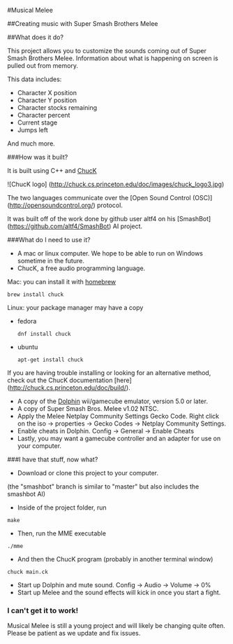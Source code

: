 #Musical Melee

##Creating music with Super Smash Brothers Melee

##What does it do?

This project allows you to customize the sounds coming out of Super Smash Brothers Melee. Information about what is happening on screen is pulled out from memory.

This data includes:
+ Character X position
+ Character Y position
+ Character stocks remaining
+ Character percent
+ Current stage
+ Jumps left

And much more.

###How was it built?

It is built using C++ and [ChucK](http://chuck.cs.princeton.edu)

![ChucK logo] (http://chuck.cs.princeton.edu/doc/images/chuck_logo3.jpg)

The two languages communicate over the [Open Sound Control (OSC)] (http://opensoundcontrol.org/) protocol.

It was built off of the work done by github user altf4 on his [SmashBot] (https://github.com/altf4/SmashBot) AI project.

###What do I need to use it?

+ A mac or linux computer. We hope to be able to run on Windows sometime in the future.
+ ChucK, a free audio programming language.

Mac: you can install it with [homebrew](http://brew.sh/)
```
brew install chuck
```

Linux: your package manager may have a copy
+ fedora
  ```
  dnf install chuck
  ```
+ ubuntu
  ```
  apt-get install chuck
  ```
  
If you are having trouble installing or looking for an alternative method, check out the ChucK documentation [here] (http://chuck.cs.princeton.edu/doc/build/).

+ A copy of the [Dolphin](https://dolphin-emu.org/) wii/gamecube emulator, version 5.0 or later.
+ A copy of Super Smash Bros. Melee v1.02 NTSC.
+ Apply the Melee Netplay Community Settings Gecko Code. Right click on the iso -> properties -> Gecko Codes -> Netplay Community Settings.
+ Enable cheats in Dolphin. Config -> General -> Enable Cheats
+ Lastly, you may want a gamecube controller and an adapter for use on your computer.

###I have that stuff, now what?

+ Download or clone this project to your computer. 

(the "smashbot" branch is similar to "master" but also includes the smashbot AI)
+ Inside of the project folder, run
```
make
```
+ Then, run the MME executable
```
./mme
```
+ And then the ChucK program (probably in another terminal window)
```
chuck main.ck
```
+ Start up Dolphin and mute sound. Config -> Audio -> Volume -> 0%
+ Start up Melee and the sound effects will kick in once you start a fight.

### I can't get it to work!
Musical Melee is still a young project and will likely be changing quite often. Please be patient as we update and fix issues.
